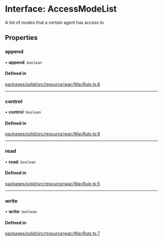# Interface: AccessModeList

A list of modes that a certain agent has access to

## Properties

### append

• **append**: `boolean`

#### Defined in

[packages/solid/src/resource/wac/WacRule.ts:6](https://github.com/o-development/ldo/blob/e8bb8b1/packages/solid/src/resource/wac/WacRule.ts#L6)

___

### control

• **control**: `boolean`

#### Defined in

[packages/solid/src/resource/wac/WacRule.ts:8](https://github.com/o-development/ldo/blob/e8bb8b1/packages/solid/src/resource/wac/WacRule.ts#L8)

___

### read

• **read**: `boolean`

#### Defined in

[packages/solid/src/resource/wac/WacRule.ts:5](https://github.com/o-development/ldo/blob/e8bb8b1/packages/solid/src/resource/wac/WacRule.ts#L5)

___

### write

• **write**: `boolean`

#### Defined in

[packages/solid/src/resource/wac/WacRule.ts:7](https://github.com/o-development/ldo/blob/e8bb8b1/packages/solid/src/resource/wac/WacRule.ts#L7)
